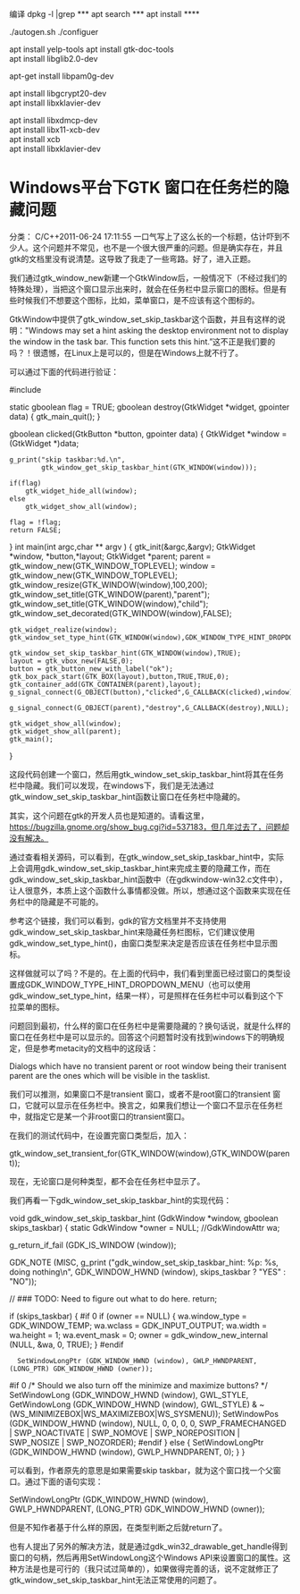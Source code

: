 编译
dpkg -l |grep ***
apt search ***
apt install  ****

 ./autogen.sh
 ./configuer


apt install yelp-tools
apt install gtk-doc-tools  
apt install libglib2.0-dev 

apt-get install libpam0g-dev

apt install libgcrypt20-dev  
apt install libxklavier-dev


apt install libxdmcp-dev  
apt install libx11-xcb-dev  
apt install xcb  
apt install libxklavier-dev












# Windows平台下GTK 窗口在任务栏的隐藏问题

 分类： C/C++2011-06-24 17:11:55
一口气写上了这么长的一个标题，估计吓到不少人。这个问题并不常见，也不是一个很大很严重的问题。但是确实存在，并且gtk的文档里没有说清楚。这导致了我走了一些弯路。好了，进入正题。

我们通过gtk_window_new新建一个GtkWindow后，一般情况下（不经过我们的特殊处理），当把这个窗口显示出来时，就会在任务栏中显示窗口的图标。但是有些时候我们不想要这个图标，比如，菜单窗口，是不应该有这个图标的。

GtkWindow中提供了gtk_window_set_skip_taskbar这个函数，并且有这样的说明："Windows may set a hint asking the desktop environment not to display the window in the task bar. This function sets this hint.”这不正是我们要的吗？！很遗憾，在Linux上是可以的，但是在Windows上就不行了。

可以通过下面的代码进行验证：

#include

static gboolean flag = TRUE; 
gboolean destroy(GtkWidget *widget, gpointer data) 
{ 
    gtk_main_quit(); 
}

gboolean clicked(GtkButton *button, gpointer data) 
{ 
    GtkWidget *window = (GtkWidget *)data;

    g_print("skip taskbar:%d.\n", 
            gtk_window_get_skip_taskbar_hint(GTK_WINDOW(window)));

    if(flag) 
        gtk_widget_hide_all(window); 
    else 
        gtk_widget_show_all(window);

    flag = !flag; 
    return FALSE;

} 
int main(int argc,char ** argv ) 
{ 
    gtk_init(&argc,&argv); 
    GtkWidget *window, *button,*layout; 
    GtkWidget *parent; 
    parent = gtk_window_new(GTK_WINDOW_TOPLEVEL); 
    window = gtk_window_new(GTK_WINDOW_TOPLEVEL); 
    gtk_window_resize(GTK_WINDOW(window),100,200); 
    gtk_window_set_title(GTK_WINDOW(parent),"parent"); 
    gtk_window_set_title(GTK_WINDOW(window),"child");    
    gtk_window_set_decorated(GTK_WINDOW(window),FALSE);

    gtk_widget_realize(window); 
    gtk_window_set_type_hint(GTK_WINDOW(window),GDK_WINDOW_TYPE_HINT_DROPDOWN_MENU);

    gtk_window_set_skip_taskbar_hint(GTK_WINDOW(window),TRUE); 
    layout = gtk_vbox_new(FALSE,0); 
    button = gtk_button_new_with_label("ok"); 
    gtk_box_pack_start(GTK_BOX(layout),button,TRUE,TRUE,0); 
    gtk_container_add(GTK_CONTAINER(parent),layout); 
    g_signal_connect(G_OBJECT(button),"clicked",G_CALLBACK(clicked),window);

    g_signal_connect(G_OBJECT(parent),"destroy",G_CALLBACK(destroy),NULL);

    gtk_widget_show_all(window); 
    gtk_widget_show_all(parent); 
    gtk_main();

}

这段代码创建一个窗口，然后用gtk_window_set_skip_taskbar_hint将其在任务栏中隐藏。我们可以发现，在windows下，我们是无法通过gtk_window_set_skip_taskbar_hint函数让窗口在任务栏中隐藏的。

其实，这个问题在gtk的开发人员也是知道的。请看这里，https://bugzilla.gnome.org/show_bug.cgi?id=537183，但几年过去了，问题却没有解决。

通过查看相关源码，可以看到，在gtk_window_set_skip_taskbar_hint中，实际上会调用gdk_window_set_skip_taskbar_hint来完成主要的隐藏工作，而在gdk_window_set_skip_taskbar_hint函数中（在gdkwindow-win32.c文件中），让人很意外，本质上这个函数什么事情都没做。所以，想通过这个函数来实现在任务栏中的隐藏是不可能的。

参考这个链接，我们可以看到，gdk的官方文档里并不支持使用gdk_window_set_skip_taskbar_hint来隐藏任务栏图标，它们建议使用gdk_window_set_type_hint()，由窗口类型来决定是否应该在任务栏中显示图标。

这样做就可以了吗？不是的。在上面的代码中，我们看到里面已经过窗口的类型设置成GDK_WINDOW_TYPE_HINT_DROPDOWN_MENU（也可以使用gdk_window_set_type_hint，结果一样），可是照样在任务栏中可以看到这个下拉菜单的图标。

问题回到最初，什么样的窗口在任务栏中是需要隐藏的？换句话说，就是什么样的窗口在任务栏中是可以显示的。回答这个问题暂时没有找到windows下的明确规定，但是参考metacity的文档中的这段话：

Dialogs which have no transient parent or root window being 
their tranisent parent are the ones which will be visible in 
the tasklist.

我们可以推测，如果窗口不是transient 窗口，或者不是root窗口的transient 窗口，它就可以显示在任务栏中。换言之，如果我们想让一个窗口不显示在任务栏中，就指定它是某一个非root窗口的transient窗口。

在我们的测试代码中，在设置完窗口类型后，加入：

gtk_window_set_transient_for(GTK_WINDOW(window),GTK_WINDOW(parent));

现在，无论窗口是何种类型，都不会在任务栏中显示了。

我们再看一下gdk_window_set_skip_taskbar_hint的实现代码：

void 
gdk_window_set_skip_taskbar_hint (GdkWindow *window, 
                  gboolean   skips_taskbar) 
{ 
  static GdkWindow *owner = NULL; 
  //GdkWindowAttr wa;

  g_return_if_fail (GDK_IS_WINDOW (window));

  GDK_NOTE (MISC, g_print ("gdk_window_set_skip_taskbar_hint: %p: %s, doing nothing\n", 
               GDK_WINDOW_HWND (window), 
               skips_taskbar ? "YES" : "NO"));

  // ### TODO: Need to figure out what to do here. 
  return;

  if (skips_taskbar) 
    { 
#if 0 
      if (owner == NULL) 
        { 
          wa.window_type = GDK_WINDOW_TEMP; 
          wa.wclass = GDK_INPUT_OUTPUT; 
          wa.width = wa.height = 1; 
          wa.event_mask = 0; 
          owner = gdk_window_new_internal (NULL, &wa, 0, TRUE); 
        } 
#endif

      SetWindowLongPtr (GDK_WINDOW_HWND (window), GWLP_HWNDPARENT, (LONG_PTR) GDK_WINDOW_HWND (owner));

#if 0 /* Should we also turn off the minimize and maximize buttons? */ 
      SetWindowLong (GDK_WINDOW_HWND (window), GWL_STYLE, 
             GetWindowLong (GDK_WINDOW_HWND (window), GWL_STYLE) & ~(WS_MINIMIZEBOX|WS_MAXIMIZEBOX|WS_SYSMENU)); 
      SetWindowPos (GDK_WINDOW_HWND (window), NULL, 
            0, 0, 0, 0, 
            SWP_FRAMECHANGED | SWP_NOACTIVATE | SWP_NOMOVE | 
            SWP_NOREPOSITION | SWP_NOSIZE | SWP_NOZORDER); 
#endif 
    } 
  else 
    { 
      SetWindowLongPtr (GDK_WINDOW_HWND (window), GWLP_HWNDPARENT, 0); 
    } 
}

可以看到，作者原先的意思是如果需要skip taskbar，就为这个窗口找一个父窗口。通过下面的语句实现：

SetWindowLongPtr (GDK_WINDOW_HWND (window), GWLP_HWNDPARENT, (LONG_PTR) GDK_WINDOW_HWND (owner));

但是不知作者基于什么样的原因，在类型判断之后就return了。

也有人提出了另外的解决方法，就是通过gdk_win32_drawable_get_handle得到窗口的句柄，然后再用SetWindowLong这个Windows API来设置窗口的属性。这种方法是也是可行的（我只试过简单的），如果做得完善的话，说不定就修正了gtk_window_set_skip_taskbar_hint无法正常使用的问题了。

